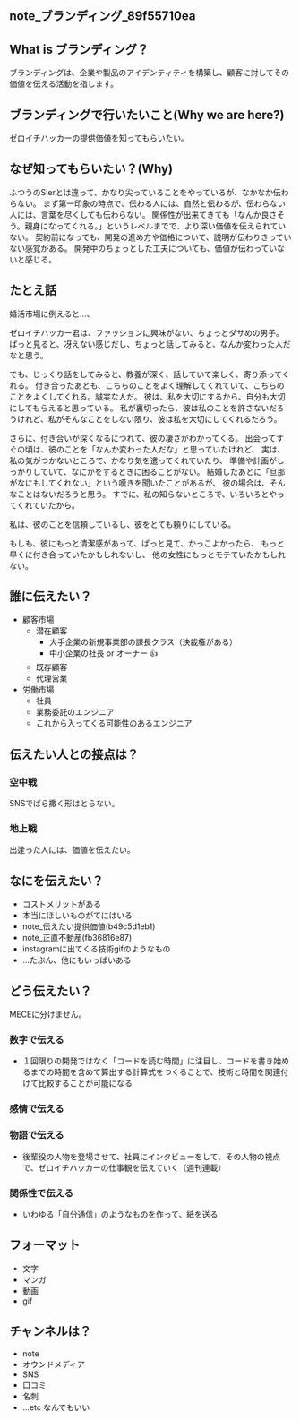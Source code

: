 note_ブランディング_89f55710ea
---

## What is ブランディング？
ブランディングは、企業や製品のアイデンティティを構築し、顧客に対してその価値を伝える活動を指します。

## ブランディングで行いたいこと(Why we are here?)
ゼロイチハッカーの提供価値を知ってもらいたい。

## なぜ知ってもらいたい？(Why)
ふつうのSIerとは違って、かなり尖っていることをやっているが、なかなか伝わらない。
まず第一印象の時点で、伝わる人には、自然と伝わるが、伝わらない人には、言葉を尽くしても伝わらない。
関係性が出来てきても「なんか良さそう。親身になってくれる。」というレベルまでで、より深い価値を伝えられていない。
契約前になっても、開発の進め方や価格について、説明が伝わりきっていない感覚がある。
開発中のちょっとした工夫についても、価値が伝わっていないと感じる。

## たとえ話
婚活市場に例えると...、

ゼロイチハッカー君は、ファッションに興味がない、ちょっとダサめの男子。
ぱっと見ると、冴えない感じだし、ちょっと話してみると、なんか変わった人だなと思う。

でも、じっくり話をしてみると、教養が深く、話していて楽しく、寄り添ってくれる。
付き合ったあとも、こちらのことをよく理解してくれていて、こちらのことをよくしてくれる。誠実な人だ。
彼は、私を大切にするから、自分も大切にしてもらえると思っている。
私が裏切ったら、彼は私のことを許さないだろうけれど、私がそんなことをしない限り、彼は私を大切にしてくれるだろう。

さらに、付き合いが深くなるにつれて、彼の凄さがわかってくる。
出会ってすぐの頃は、彼のことを「なんか変わった人だな」と思っていたけれど、
実は、私の気がつかないところで、かなり気を遣ってくれていたり、
準備や計画がしっかりしていて、なにかをするときに困ることがない。
結婚したあとに「旦那がなにもしてくれない」という嘆きを聞いたことがあるが、
彼の場合は、そんなことはないだろうと思う。
すでに、私の知らないところで、いろいろとやってくれていたから。

私は、彼のことを信頼しているし、彼をとても頼りにしている。

もしも、彼にもっと清潔感があって、ぱっと見て、かっこよかったら、
もっと早くに付き合っていたかもしれないし、
他の女性にもっとモテていたかもしれない。

## 誰に伝えたい？
- 顧客市場
  - 潜在顧客
    - 大手企業の新規事業部の課長クラス（決裁権がある）
    - 中小企業の社長 or オーナー 👍
  - 既存顧客
  - 代理営業
- 労働市場
  - 社員
  - 業務委託のエンジニア
  - これから入ってくる可能性のあるエンジニア

## 伝えたい人との接点は？
### 空中戦
SNSでばら撒く形はとらない。

### 地上戦
出逢った人には、価値を伝えたい。

## なにを伝えたい？
- コストメリットがある
- 本当にほしいものがてにはいる
- note_伝えたい提供価値(b49c5d1eb1)
- note_正直不動産(fb36816e87)
- instagramに出てくる技術gifのようなもの
- ...たぶん、他にもいっぱいある

## どう伝えたい？
MECEに分けません。
### 数字で伝える
- １回限りの開発ではなく「コードを読む時間」に注目し、コードを書き始めるまでの時間を含めて算出する計算式をつくることで、技術と時間を関連付けて比較することが可能になる
### 感情で伝える
### 物語で伝える
- 後輩役の人物を登場させて、社員にインタビューをして、その人物の視点で、ゼロイチハッカーの仕事観を伝えていく（週刊連載）
### 関係性で伝える
- いわゆる「自分通信」のようなものを作って、紙を送る

## フォーマット
- 文字
- マンガ
- 動画
- gif


## チャンネルは？
- note
- オウンドメディア
- SNS
- 口コミ
- 名刺
- ...etc
なんでもいい

